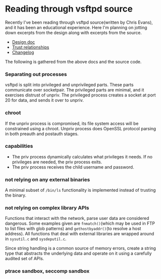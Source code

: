 # Reading through vsftpd source

Recently I've been reading through vsftpd source(written by Chris Evans), and it has been
an educational experience. Here I'm planning on jotting down excerpts from the design
along with excerpts from the source.
* [Design doc](https://security.appspot.com/vsftpd/DESIGN.txt)
* [Trust relationships](https://security.appspot.com/vsftpd/TRUST.txt)
* [Changelog](https://security.appspot.com/vsftpd/Changelog.txt)

The following is gathered from the above docs and the source code.

### Separating out processes
vsftpd is split into privileged and unprivileged parts. These parts communicate over
socketpair. The privileged parts are minimal, and it exercises distrust of unpriv. The
privileged process creates a socket at port 20 for data, and sends it over to unpriv.

### chroot
If the unpriv process is compromised, its file system access will be constrained using
a chroot. Unpriv process does OpenSSL protocol parsing in both preauth and postauth
stages.

### capabilities
* The priv process dynamically calculates what privileges it needs. If no privileges are
needed, the priv process exits.
* The priv process receives the child username and password.

### not relying on any external binaries
A minimal subset of `/bin/ls` functionality is implemented instead of trusting the
binary.

### not relying on complex library APIs
Functions that interact with the network, parse user data are considered dangerous. Some
examples given are `fnmatch()`(which may be used in FTP to list files with glob patterns)
and `gethostbyaddr()`(to resolve a host address).
All functions that deal with external libraries are wrapped around in `sysutil.c` and
`sysdeputil.c`.

Since string handling is a common source of memory errors, create a string type that
abstracts the underlying data and operate on it using a carefully audited set of APIs.

### ptrace sandbox, seccomp sandbox




